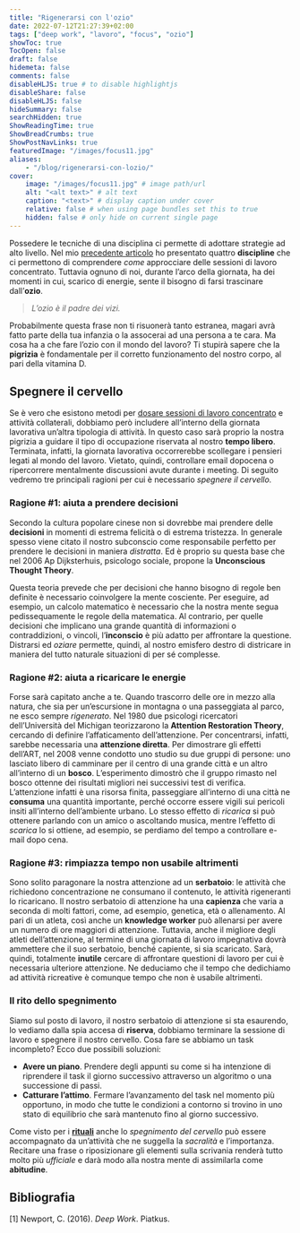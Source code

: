 ```yaml
---
title: "Rigenerarsi con l'ozio"
date: 2022-07-12T21:27:39+02:00
tags: ["deep work", "lavoro", "focus", "ozio"]
showToc: true
TocOpen: false
draft: false
hidemeta: false
comments: false
disableHLJS: true # to disable highlightjs
disableShare: false
disableHLJS: false
hideSummary: false
searchHidden: true
ShowReadingTime: true
ShowBreadCrumbs: true
ShowPostNavLinks: true
featuredImage: "/images/focus11.jpg"
aliases:
    - "/blog/rigenerarsi-con-lozio/"
cover:
    image: "/images/focus11.jpg" # image path/url
    alt: "<alt text>" # alt text
    caption: "<text>" # display caption under cover
    relative: false # when using page bundles set this to true
    hidden: false # only hide on current single page
---
```

Possedere le tecniche di una disciplina ci permette di adottare strategie ad alto livello. Nel mio [precedente articolo](/blog/posts/le-quattro-discipline-dellesecuzione/) ho presentato quattro **discipline** che ci permettono di comprendere *come* approcciare delle sessioni di lavoro concentrato. Tuttavia ognuno di noi, durante l’arco della giornata, ha dei momenti in cui, scarico di energie, sente il bisogno di farsi trascinare dall’**ozio**.

> *L’ozio è il padre dei vizi.*
> 

Probabilmente questa frase non ti risuonerà tanto estranea, magari avrà fatto parte della tua infanzia o la assocerai ad una persona a te cara. Ma cosa ha a che fare l’ozio con il mondo del lavoro? Ti stupirà sapere che la **pigrizia** è fondamentale per il corretto funzionamento del nostro corpo, al pari della vitamina D.

## Spegnere il cervello

Se è vero che esistono metodi per [dosare sessioni di lavoro concentrato](/blog/posts/strategie-per-dosare-la-concentrazione/) e attività collaterali, dobbiamo però includere all’interno della giornata lavorativa un’altra tipologia di attività. In questo caso sarà proprio la nostra pigrizia a guidare il tipo di occupazione riservata al nostro **tempo libero**. Terminata, infatti, la giornata lavorativa occorrerebbe scollegare i pensieri legati al mondo del lavoro. Vietato, quindi, controllare email dopocena o ripercorrere mentalmente discussioni avute durante i meeting. Di seguito vedremo tre principali ragioni per cui è necessario *spegnere il cervello.*

### Ragione #1: aiuta a prendere decisioni

Secondo la cultura popolare cinese non si dovrebbe mai prendere delle **decisioni** in momenti di estrema felicità o di estrema tristezza. In generale spesso viene citato il nostro subconscio come responsabile perfetto per prendere le decisioni in maniera *distratta*. Ed è proprio su questa base che nel 2006 Ap Dijksterhuis, psicologo sociale, propone la **Unconscious Thought Theory**. 

Questa teoria prevede che per decisioni che hanno bisogno di regole ben definite è necessario coinvolgere la mente cosciente. Per eseguire, ad esempio, un calcolo matematico è necessario che la nostra mente segua pedissequamente le regole della matematica. Al contrario, per quelle decisioni che implicano una grande quantità di informazioni o contraddizioni, o vincoli, l’**inconscio** è più adatto per affrontare la questione. Distrarsi ed *oziare* permette, quindi, al nostro emisfero destro di districare in maniera del tutto naturale situazioni di per sé complesse.

### Ragione #2: aiuta a ricaricare le energie

Forse sarà capitato anche a te. Quando trascorro delle ore in mezzo alla natura, che sia per un’escursione in montagna o una passeggiata al parco, ne esco sempre *rigenerato*. Nel 1980 due psicologi ricercatori dell’Università del Michigan teorizzarono la **Attention Restoration Theory**, cercando di definire l’affaticamento dell’attenzione. Per concentrarsi, infatti, sarebbe necessaria una **attenzione diretta**. Per dimostrare gli effetti dell’ART, nel 2008 venne condotto uno studio su due gruppi di persone: uno lasciato libero di camminare per il centro di una grande città e un altro all’interno di un **bosco**. L’esperimento dimostrò che il gruppo rimasto nel bosco ottenne dei risultati migliori nei successivi test di verifica. L’attenzione infatti è una risorsa finita, passeggiare all’interno di una città ne **consuma** una quantità importante, perché occorre essere vigili sui pericoli insiti all’interno dell’ambiente urbano. Lo stesso effetto di *ricarica* si può ottenere parlando con un amico o ascoltando musica, mentre l’effetto di *scarica* lo si ottiene, ad esempio, se perdiamo del tempo a controllare e-mail dopo cena.

### Ragione #3: rimpiazza tempo non usabile altrimenti

Sono solito paragonare la nostra attenzione ad un **serbatoio**: le attività che richiedono concentrazione ne consumano il contenuto, le attività rigeneranti lo ricaricano. Il nostro serbatoio di attenzione ha una **capienza** che varia a seconda di molti fattori, come, ad esempio, genetica, età o allenamento. Al pari di un atleta, così anche un **knowledge worker** può allenarsi per avere un numero di ore maggiori di attenzione. Tuttavia, anche il migliore degli atleti dell’attenzione, al termine di una giornata di lavoro impegnativa dovrà ammettere che il suo serbatoio, benché capiente, si sia scaricato. Sarà, quindi, totalmente **inutile** cercare di affrontare questioni di lavoro per cui è necessaria ulteriore attenzione. Ne deduciamo che il tempo che dedichiamo ad attività ricreative è comunque tempo che non è usabile altrimenti.

### Il rito dello spegnimento

Siamo sul posto di lavoro, il nostro serbatoio di attenzione si sta esaurendo, lo vediamo dalla spia accesa di **riserva**, dobbiamo terminare la sessione di lavoro e spegnere il nostro cervello. Cosa fare se abbiamo un task incompleto? Ecco due possibili soluzioni:

- **Avere un piano**. Prendere degli appunti su come si ha intenzione di riprendere il task il giorno successivo attraverso un algoritmo o una successione di passi.
- **Catturare l’attimo**. Fermare l’avanzamento del task nel momento più opportuno, in modo che tutte le condizioni a contorno si trovino in uno stato di equilibrio che sarà mantenuto fino al giorno successivo.

Come visto per i [**rituali**](/blog/posts/il-rito-della-concentrazione/)  anche lo *spegnimento del cervello* può essere accompagnato da un’attività che ne suggella la *sacralità* e l’importanza. Recitare una frase o riposizionare gli elementi sulla scrivania renderà tutto molto più *ufficiale* e darà modo alla nostra mente di assimilarla come **abitudine**.

## Bibliografia
[1] Newport, C. (2016). *Deep Work*. Piatkus.

